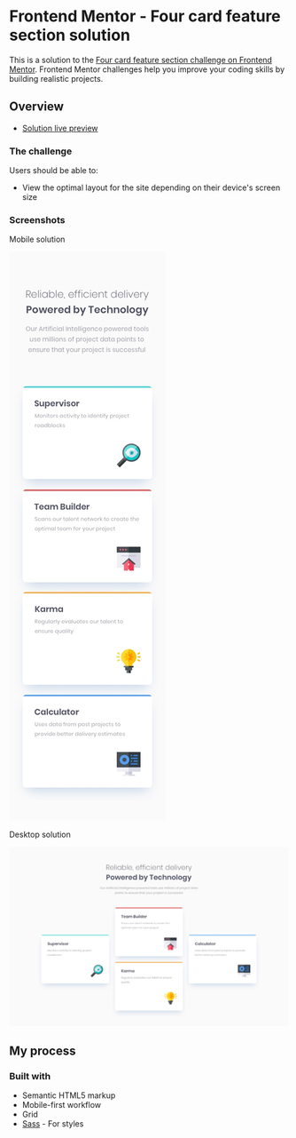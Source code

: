 # Frontend Mentor - Four card feature section solution

This is a solution to the [Four card feature section challenge on Frontend Mentor](https://www.frontendmentor.io/challenges/four-card-feature-section-weK1eFYK). Frontend Mentor challenges help you improve your coding skills by building realistic projects.

## Overview

-   [Solution live preview](https://ezequielcinalli.github.io/frontendmentor-challenges/four-card-feature-section-master)

### The challenge

Users should be able to:

-   View the optimal layout for the site depending on their device's screen size

### Screenshots

Mobile solution

![](./design/mobile-design.jpg)

Desktop solution

![](./design/desktop-design.jpg)

## My process

### Built with

-   Semantic HTML5 markup
-   Mobile-first workflow
-   Grid
-   [Sass](https://sass-lang.com) - For styles
